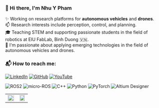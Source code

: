 ### 👋 Hi there, I'm Nhu Y Pham

✨ Working on research platforms for **autonomous vehicles** and **drones**.  
📫 Research interests include perception, control, and planning.  
🎓 Teaching STEM and supporting passionate students in the field of robotics at EIU FabLab, Binh Duong 🇻🇳.  
🌱 I'm passionate about applying emerging technologies in the field of autonomous vehicles and drones.

### 📬 How to reach me:

[![LinkedIn](https://img.shields.io/badge/LinkedIn-blue?logo=linkedin)](https://www.linkedin.com/in/nh%E1%BA%A5t-duy-475028131/)
[![GitHub](https://img.shields.io/badge/GitHub-000?logo=github)](https://github.com/NhatTran-97)
[![YouTube](https://img.shields.io/badge/YouTube-red?logo=youtube)](https://www.youtube.com/@NhatTran-b8g)

![ROS2](https://img.shields.io/badge/ROS-22314E?style=for-the-badge&logo=ros&logoColor=white)
![micro-ROS](https://img.shields.io/badge/micro--ROS-00BFFF?style=for-the-badge&logo=robot-framework&logoColor=white)
![C++](https://img.shields.io/badge/C++-00599C?style=for-the-badge&logo=c%2B%2B&logoColor=white)
![Python](https://img.shields.io/badge/Python-3776AB?style=for-the-badge&logo=python&logoColor=white)
![PyTorch](https://img.shields.io/badge/PyTorch-EE4C2C?style=for-the-badge&logo=pytorch&logoColor=white)
![Altium Designer](https://img.shields.io/badge/Altium%20Designer-AC7B0C?style=for-the-badge&logo=dev.to&logoColor=white)

<table>
  <tr>
    <td align="center" width="50%">
      <img src="https://github-readme-stats.vercel.app/api/top-langs/?username=pny258&layout=compact&langs_count=8&theme=default" width="100%" />
    </td>
    <td align="center" width="50%">
      <img src="https://github-readme-stats.vercel.app/api?username=pny258&show_icons=true&theme=default&count_private=true" width="90%"/>
    </td>
  </tr>
</table>
